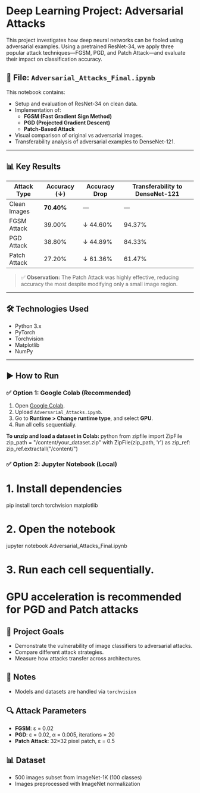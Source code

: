 # Deep Learning Project: Adversarial Attacks

This project investigates how deep neural networks can be fooled using adversarial examples. Using a pretrained ResNet-34, we apply three popular attack techniques—FGSM, PGD, and Patch Attack—and evaluate their impact on classification accuracy.

## 📁 File: `Adversarial_Attacks_Final.ipynb`

This notebook contains:
- Setup and evaluation of ResNet-34 on clean data.
- Implementation of:
  - **FGSM (Fast Gradient Sign Method)**
  - **PGD (Projected Gradient Descent)**
  - **Patch-Based Attack**
- Visual comparison of original vs adversarial images.
- Transferability analysis of adversarial examples to DenseNet-121.

---

## 📊 Key Results

| Attack Type     | Accuracy (↓) | Accuracy Drop | Transferability to DenseNet-121 |
|-----------------|--------------|----------------|-------------------------------|
| Clean Images    | **70.40%**   | —              | —                             |
| FGSM Attack     | 39.00%       | ↓ 44.60%       | 94.37%                         |
| PGD Attack      | 38.80%       | ↓ 44.89%       | 84.33%                         |
| Patch Attack    | 27.20%       | ↓ 61.36%       | 61.47%                         |

> ✅ **Observation:** The Patch Attack was highly effective, reducing accuracy the most despite modifying only a small image region.

---

## 🛠️ Technologies Used

- Python 3.x
- PyTorch
- Torchvision
- Matplotlib
- NumPy

---

## ▶️ How to Run

### ✅ Option 1: Google Colab (Recommended)
1. Open [Google Colab](https://colab.research.google.com/).
2. Upload `Adversarial_Attacks.ipynb`.
3. Go to **Runtime > Change runtime type**, and select **GPU**.
4. Run all cells sequentially.

**To unzip and load a dataset in Colab:**
 python
from zipfile import ZipFile
zip_path = "/content/your_dataset.zip"
with ZipFile(zip_path, 'r') as zip_ref:
    zip_ref.extractall("/content/")

### ✅ Option 2: Jupyter Notebook (Local)


# 1. Install dependencies
pip install torch torchvision matplotlib

# 2. Open the notebook
jupyter notebook Adversarial_Attacks_Final.ipynb

# 3. Run each cell sequentially.
# GPU acceleration is recommended for PGD and Patch attacks


## 🎯 Project Goals

- Demonstrate the vulnerability of image classifiers to adversarial attacks.
- Compare different attack strategies.
- Measure how attacks transfer across architectures.

## 📎 Notes

- Models and datasets are handled via `torchvision`

## 🔍 Attack Parameters
- **FGSM**: ε = 0.02
- **PGD**: ε = 0.02, α = 0.005, iterations = 20
- **Patch Attack**: 32×32 pixel patch, ε = 0.5

## 📊 Dataset
- 500 images subset from ImageNet-1K (100 classes)
- Images preprocessed with ImageNet normalization

